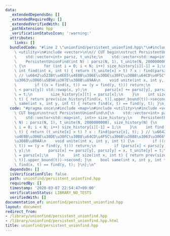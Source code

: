 ```yaml
---
data:
  _extendedDependsOn: []
  _extendedRequiredBy: []
  _extendedVerifiedWith: []
  _pathExtension: hpp
  _verificationStatusIcon: ':warning:'
  attributes:
    links: []
  bundledCode: "#line 2 \"unionfind/persistent_unionfind.hpp\"\n#include <map>\n#include\
    \ <utility>\n#include <vector>\n\n// CUT begin\nstruct PersistentUnionFind\n{\n\
    \    std::vector<int> parsz, t_unite;\n    std::vector<std::map<int, int>> size_history;\n\
    \    PersistentUnionFind(int N) : parsz(N, 1), t_unite(N, 2000000000), size_history(N)\
    \ {\n        for (int i = 0; i < N; i++) size_history[i][-1] = 1;\n    }\n   \
    \ int find(int x, int t) { return (t_unite[x] > t) ? x : find(parsz[x], t); }\
    \ // \u6642\u523Bt\u4EE5\u4E0B\u306E\u30DE\u30FC\u30B8\u64CD\u4F5C\u306B\u3088\
    \u3063\u3066\u5B9A\u307E\u308B\u89AA\n    void unite(int x, int y, int t) {\n\
    \        if ((x = find(x, t)) == (y = find(y, t))) return;\n        if (parsz[x]\
    \ < parsz[y]) std::swap(x, y);\n        parsz[x] += parsz[y], parsz[y] = x, t_unite[y]\
    \ = t;\n        size_history[x][t] = parsz[x];\n    }\n    int size(int x, int\
    \ t) { return prev(size_history[find(x, t)].upper_bound(t))->second; }\n    bool\
    \ same(int x, int y, int t) { return find(x, t) == find(y, t); }\n};\n"
  code: "#pragma once\n#include <map>\n#include <utility>\n#include <vector>\n\n//\
    \ CUT begin\nstruct PersistentUnionFind\n{\n    std::vector<int> parsz, t_unite;\n\
    \    std::vector<std::map<int, int>> size_history;\n    PersistentUnionFind(int\
    \ N) : parsz(N, 1), t_unite(N, 2000000000), size_history(N) {\n        for (int\
    \ i = 0; i < N; i++) size_history[i][-1] = 1;\n    }\n    int find(int x, int\
    \ t) { return (t_unite[x] > t) ? x : find(parsz[x], t); } // \u6642\u523Bt\u4EE5\
    \u4E0B\u306E\u30DE\u30FC\u30B8\u64CD\u4F5C\u306B\u3088\u3063\u3066\u5B9A\u307E\
    \u308B\u89AA\n    void unite(int x, int y, int t) {\n        if ((x = find(x,\
    \ t)) == (y = find(y, t))) return;\n        if (parsz[x] < parsz[y]) std::swap(x,\
    \ y);\n        parsz[x] += parsz[y], parsz[y] = x, t_unite[y] = t;\n        size_history[x][t]\
    \ = parsz[x];\n    }\n    int size(int x, int t) { return prev(size_history[find(x,\
    \ t)].upper_bound(t))->second; }\n    bool same(int x, int y, int t) { return\
    \ find(x, t) == find(y, t); }\n};\n"
  dependsOn: []
  isVerificationFile: false
  path: unionfind/persistent_unionfind.hpp
  requiredBy: []
  timestamp: '2020-03-07 22:54:47+09:00'
  verificationStatus: LIBRARY_NO_TESTS
  verifiedWith: []
documentation_of: unionfind/persistent_unionfind.hpp
layout: document
redirect_from:
- /library/unionfind/persistent_unionfind.hpp
- /library/unionfind/persistent_unionfind.hpp.html
title: unionfind/persistent_unionfind.hpp
---
```

